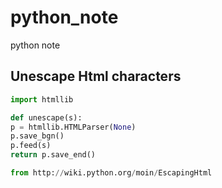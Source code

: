 # python_note
python note

## Unescape Html characters
```python
import htmllib

def unescape(s):
p = htmllib.HTMLParser(None)
p.save_bgn()
p.feed(s)
return p.save_end()

from http://wiki.python.org/moin/EscapingHtml
```
